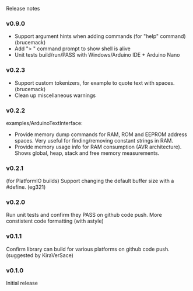 Release notes

### v0.9.0
* Support argument hints when adding commands (for "help" command) (brucemack)
* Add "> " command prompt to show shell is alive
* Unit tests build/run/PASS with Windows/Arduino IDE + Arduino Nano

### v0.2.3
* Support custom tokenizers, for example to quote text with spaces. (brucemack)
* Clean up miscellaneous warnings

### v0.2.2
examples/ArduinoTextInterface:
* Provide memory dump commands for RAM, ROM and EEPROM address spaces.  Very useful for finding/removing constant strings in RAM.
* Provide memory usage info for RAM consumption (AVR architecture).  Shows global, heap, stack and free memory measurements.

### v0.2.1
(for PlatformIO builds) Support changing the default buffer size with a #define. (eg321)

### v0.2.0
Run unit tests and confirm they PASS on github code push.
More constistent code formatting (with astyle)

### v0.1.1
Confirm library can build for various platforms on github code push.
(suggested by KiraVerSace)

### v0.1.0
Initial release
 
